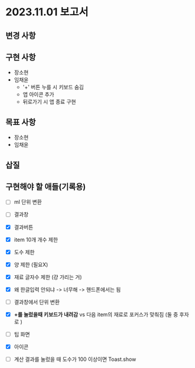# 2023.11.01 보고서
## 변경 사항
## 구현 사항
- 장소현
- 임채윤
  - '+' 버튼 누를 시 키보드 숨김
  - 앱 아이콘 추가
  - 뒤로가기 시 앱 종료 구현
## 목표 사항
- 장소현
- 임채윤
## 삽질

## 구현해야 할 애들(기록용)
- [ ] ml 단위 변환
- [ ] 결과창
- [x] 결과버튼
- [x] item 10개 개수 제한
- [x] 도수 제한
- [x] 양 제한 (필요X)
- [x] 재료 글자수 제한 (걍 가리는 거)
- [x] 왜 한글입력 안되냐  -> 너무해 -> 핸드폰에서는 됨
- [ ] 결과창에서 단위 변환
- [x] **+를 눌렀을때 키보드가 내려감** vs 다음 item의 재료로 포커스가 맞춰짐
  (둘 중 후자로 )
- [ ] 팁 화면
- [x] 아이콘
- [ ] 계산 결과를 눌렀을 때 도수가 100 이상이면 Toast.show 

